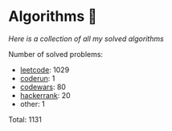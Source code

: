 # Algorithms 🏯

_Here is a collection of all my solved algorithms_

Number of solved problems:
- [leetcode](https://leetcode.com): 1029
- [coderun](https://coderun.yandex.ru/): 1
- [codewars](https://www.codewars.com): 80
- [hackerrank](https://www.hackerrank.com): 20
- other: 1

Total: 1131

